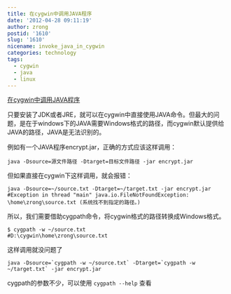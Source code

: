 ```yaml
---
title: 在cygwin中调用JAVA程序
date: '2012-04-28 09:11:19'
author: zrong
postid: '1610'
slug: '1610'
nicename: invoke_java_in_cygwin
categories: technology
tags:
  - cygwin
  - java
  - linux
---
```


[在cygwin中调用JAVA程序](https://blog.zengrong.net/post/1610.html)

只要安装了JDK或者JRE，就可以在cygwin中直接使用JAVA命令。但最大的问题，是在于windows下的JAVA需要Windows格式的路径，而cygwin默认提供给JAVA的路径，JAVA是无法识别的。

例如有一个JAVA程序encrypt.jar，正确的方式应该这样调用：<!--more-->

```
java -Dsource=源文件路径 -Dtarget=目标文件路径 -jar encrypt.jar
```

但如果直接在cygwin下这样调用，就会报错：

``` shell
java -Dsource=~/source.txt -Dtarget=~/target.txt -jar encrypt.jar
#Exception in thread "main" java.io.FileNotFoundException: \home\zrong\source.txt (系统找不到指定的路径。)
```

所以，我们需要借助cygpath命令，将cygwin格式的路径转换成Windows格式。

``` shell
$ cygpath -w ~/source.txt
#D:\cygwin\home\zrong\source.txt
```

这样调用就没问题了

``` shell
java -Dsource=`cygpath -w ~/source.txt` -Dtarget=`cygpath -w ~/target.txt` -jar encrypt.jar
```

cygpath的参数不少，可以使用 `cygpath --help` 查看
